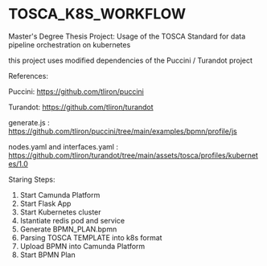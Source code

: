 # TOSCA_K8S_WORKFLOW
Master's Degree Thesis Project: Usage of the TOSCA Standard for data pipeline orchestration on kubernetes


this project uses modified dependencies of the Puccini / Turandot project

References: 

Puccini: https://github.com/tliron/puccini

Turandot: https://github.com/tliron/turandot


generate.js :  https://github.com/tliron/puccini/tree/main/examples/bpmn/profile/js

nodes.yaml and interfaces.yaml : https://github.com/tliron/turandot/tree/main/assets/tosca/profiles/kubernetes/1.0

Staring Steps:

1. Start Camunda Platform
2. Start Flask App 
3. Start Kubernetes cluster
4. Istantiate redis pod and service 
5. Generate BPMN_PLAN.bpmn
6. Parsing TOSCA TEMPLATE into k8s format
7. Upload BPMN into Camunda Platform
8. Start BPMN Plan
